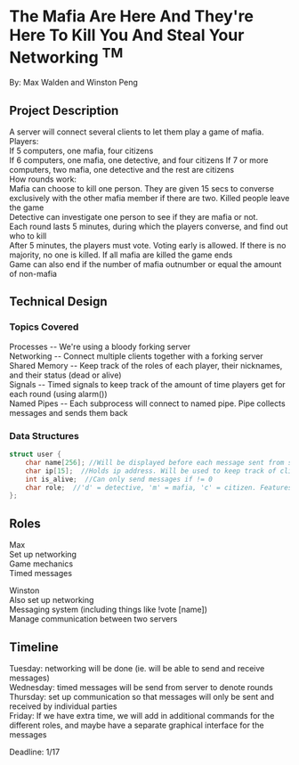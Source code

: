 # The Mafia Are Here And They're Here To Kill You And Steal Your Networking <sup>TM</sup>
By: Max Walden and Winston Peng  

## Project Description
A server will connect several clients to let them play a game of mafia.  
Players:  
If 5 computers, one mafia, four citizens  
If 6 computers, one mafia, one detective, and four citizens
If 7 or more computers, two mafia, one detective and the rest are citizens  
How rounds work:  
Mafia can choose to kill one person. They are given 15 secs to converse exclusively
with the other mafia member if there are two. Killed people leave the game  
Detective can investigate one person to see if they are mafia or not.  
Each round lasts 5 minutes, during which the players converse, and find out who to kill  
After 5 minutes, the players must vote. Voting early is allowed. If there is no majority, no one is killed. If all mafia are killed the game ends  
Game can also end if the number of mafia outnumber or equal the amount of non-mafia  

## Technical Design
### Topics Covered
Processes -- We're using a bloody forking server  
Networking -- Connect multiple clients together with a forking server  
Shared Memory -- Keep track of the roles of each player, their nicknames, and their status (dead or alive)  
Signals -- Timed signals to keep track of the amount of time players get for each round (using alarm())  
Named Pipes -- Each subprocess will connect to named pipe. Pipe collects messages and sends them back  
### Data Structures
``` c
struct user {
    char name[256]; //Will be displayed before each message sent from server
    char ip[15];  //Holds ip address. Will be used to keep track of clients
    int is_alive;  //Can only send messages if != 0
    char role;  //'d' = detective, 'm' = mafia, 'c' = citizen. Features are restricted depending on role
};
```
## Roles
Max  
Set up networking  
Game mechanics  
Timed messages

Winston  
Also set up networking  
Messaging system (including things like !vote [name])  
Manage communication between two servers  

## Timeline
Tuesday: networking will be done (ie. will be able to send and receive messages)  
Wednesday: timed messages will be send from server to denote rounds  
Thursday: set up communication so that messages will only be sent and received by individual parties  
Friday: If we have extra time, we will add in additional commands for the different roles, and maybe have a separate graphical interface for the messages  

Deadline: 1/17
